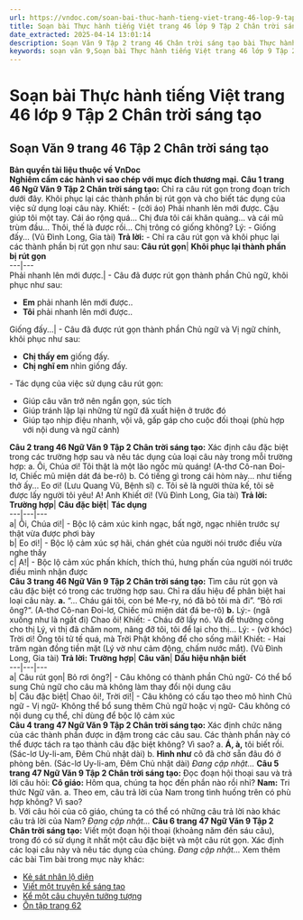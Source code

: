```yaml
---
url: https://vndoc.com/soan-bai-thuc-hanh-tieng-viet-trang-46-lop-9-tap-2-chan-troi-sang-tao-322143
title: Soạn bài Thực hành tiếng Việt trang 46 lớp 9 Tập 2 Chân trời sáng tạo - VnDoc.com
date_extracted: 2025-04-14 13:01:14
description: Soạn Văn 9 Tập 2 trang 46 Chân trời sáng tạo bài Thực hành tiếng Việt gồm phần trả lời chi tiết, đầy đủ, bám sát các câu hỏi, yêu cầu trong SGK (chỉ có trên VnDoc). Mời các bạn tham khảo.
keywords: soạn văn 9,Soạn bài Thực hành tiếng Việt trang 46 lớp 9 Tập 2 Chân trời sáng tạo,Soạn bài Thực hành tiếng Việt lớp 9 trang 46 Tập 2 Chân trời sáng tạo,Soạn văn 9 Tập 2 trang 46 Chân trời sáng tạo,Thực hành tiếng Việt trang 46 lớp 9 Tập 2 Chân trời sáng tạo,Thực hành tiếng Việt lớp 9 trang 46 Tập 2 Chân trời sáng tạo,văn 9,ngữ văn 9,soạn văn 9 Chân trời sáng tạo,soạn văn 9 tập 2,giải văn 9,soạn ngữ văn 9,giải ngữ văn 9,giải sgk ngữ văn 9
---
```


# Soạn bài Thực hành tiếng Việt trang 46 lớp 9 Tập 2 Chân trời sáng tạo
## **Soạn Văn 9 trang 46 Tập 2 Chân trời sáng tạo**
**Bản quyền tài liệu thuộc về VnDoc**  
**Nghiêm cấm các hành vi sao chép với mục đích thương mại.**
**Câu 1 trang 46 Ngữ Văn 9 Tập 2 Chân trời sáng tạo:** Chỉ ra câu rút gọn trong đoạn trích dưới đây. Khôi phục lại các thành phần bị rút gọn và cho biết tác dụng của việc sử dụng loại câu này.
Khiết: - \(cởi áo\) Phải nhanh lên mới được. Cậu giúp tôi một tay. Cái áo rộng quá… Chị đưa tôi cái khăn quàng... và cái mũ trùm đầu... Thôi, thế là được rồi... Chị trông có giống không?
Lý: - Giống đấy...
\(Vũ Đình Long, Gia tài\)
**Trả lời:**
\- Chỉ ra câu rút gọn và khôi phục lại các thành phần bị rút gọn như sau:
**Câu rút gọn**| **Khôi phục lại thành phần bị rút gọn**  
---|---  
Phải nhanh lên mới được.| \- Câu đã được rút gọn thành phần Chủ ngữ, khôi phục như sau:
  * **Em** phải nhanh lên mới được..
  * **Tôi** phải nhanh lên mới được..

Giống đấy...| \- Câu đã được rút gọn thành phần Chủ ngữ và Vị ngữ chính, khôi phục như sau:
  * **Chị thấy em** giống đấy.
  * **Chị nghĩ em** nhìn giống đấy.

\- Tác dụng của việc sử dụng câu rút gọn:
  * Giúp câu văn trở nên ngắn gọn, súc tích
  * Giúp tránh lặp lại những từ ngữ đã xuất hiện ở trước đó
  * Giúp tạo nhịp điệu nhanh, vội vã, gấp gáp cho cuộc đối thoại \(phù hợp với nội dung và ngữ cảnh\)

**Câu 2 trang 46 Ngữ Văn 9 Tập 2 Chân trời sáng tạo:** Xác định câu đặc biệt trong các trường hợp sau và nêu tác dụng của loại câu này trong mỗi trường hợp:
a. Ôi, Chúa ơi\! Tôi thật là một lão ngốc mù quáng\!
\(A-thơ Cô-nan Đoi-lơ, Chiếc mũ miện dát đá be-rô\)
b. Có tiếng gì trong cái hòm này... như tiếng thở ấy... Eo ơi\!
\(Lưu Quang Vũ, Bệnh sĩ\)
c. Tôi sẽ là người thừa kế, tôi sẽ được lấy người tôi yêu\! A\! Anh Khiết ơi\!
\(Vũ Đình Long, Gia tài\)
**Trả lời:**
**Trường hợp**| **Câu đặc biệt**| **Tác dụng**  
---|---|---  
a| Ôi, Chúa ơi\!| \- Bộc lộ cảm xúc kinh ngạc, bất ngờ, ngạc nhiên trước sự thật vừa được phơi bày  
b| Eo ơi\!| \- Bộc lộ cảm xúc sợ hãi, chán ghét của người nói trước điều vừa nghe thấy  
c| A\!| \- Bộc lộ cảm xúc phấn khích, thích thú, hưng phấn của người nói trước điều mình nhận được  
**Câu 3 trang 46 Ngữ Văn 9 Tập 2 Chân trời sáng tạo:** Tìm câu rút gọn và câu đặc biệt có trong các trường hợp sau. Chỉ ra dấu hiệu để phân biệt hai loại câu này.
**a.**
“... Cháu gái tôi, con bé Me-ry, nó đã bỏ tôi mà đi”.
“Bỏ rơi ông?“.
\(A-thơ Cô-nan Đoi-lơ, Chiếc mũ miện dát đá be-rô\)
**b.**
Lý:- \(ngã xuống như là ngất đi\) Chao ôi\!
Khiết: - Cháu đỡ lấy nó. Và để thưởng công cho thị Lý, vì thị đã chăm nom, nâng đỡ tôi, tôi để lại cho thị…
Lý: - \(vờ khóc\) Trời ơi\! Ông tôi tử tế quá, mà Trời Phật không để cho sống mãi\!
Khiết: - Hai trăm ngàn đồng tiền mặt \(Lý vờ như cảm động, chấm nước mắt\).
\(Vũ Đình Long, Gia tài\)
**Trả lời:**
**Trường hợp**| **Câu văn**| **Dấu hiệu nhận biết**  
---|---|---  
a| Câu rút gọn| Bỏ rơi ông?| \- Câu không có thành phần Chủ ngữ\- Có thể bổ sung Chủ ngữ cho câu mà không làm thay đổi nội dung câu  
b| Câu đặc biệt| Chao ôi\!, Trời ơi\!| \- Câu không có cấu tạo theo mô hình Chủ ngữ - Vị ngữ\- Không thể bổ sung thêm Chủ ngữ hoặc vị ngữ\- Câu không có nội dung cụ thể, chỉ dùng để bộc lộ cảm xúc  
**Câu 4 trang 47 Ngữ Văn 9 Tập 2 Chân trời sáng tạo:** Xác định chức năng của các thành phần được in đậm trong các câu sau. Các thành phần này có thể được tách ra tạo thành câu đặc biệt không? Vì sao?
a. **Á, à,** tôi biết rồi.
\(Sác-lơ Uy-li-am, Đêm Chủ nhật dài\)
b. **Hình như** cô đã chờ sẵn đâu đó ở phòng bên.
\(Sác-lơ Uy-li-am, Đêm Chủ nhật dài\)
_Đang cập nhật..._
**Câu 5 trang 47 Ngữ Văn 9 Tập 2 Chân trời sáng tạo:** Đọc đoạn hội thoại sau và trả lời câu hỏi:
**Cô giáo:** Hôm qua, chúng ta học đến phần nào rồi nhỉ?
**Nam:** Tri thức Ngữ văn.
a. Theo em, câu trả lời của Nam trong tình huống trên có phù hợp không? Vì sao?  
b. Với câu hỏi của cô giáo, chúng ta có thể có những câu trả lời nào khác câu trả lời của Nam?
_Đang cập nhật..._
**Câu 6 trang 47 Ngữ Văn 9 Tập 2 Chân trời sáng tạo:** Viết một đoạn hội thoại \(khoảng năm đến sáu câu\), trong đó có sử dụng ít nhất một câu đặc biệt và một câu rút gọn. Xác định các loại câu này và nêu tác dụng của chúng.
_Đang cập nhật..._
Xem thêm các bài Tìm bài trong mục này khác:
  * [Kẻ sát nhân lộ diện](</soan-bai-ke-sat-nhan-lo-dien-lop-9-chan-troi-sang-tao-322146>)
  * [Viết một truyện kể sáng tạo](</soan-bai-viet-mot-truyen-ke-sang-tao-lop-9-chan-troi-sang-tao-322151>)
  * [Kể một câu chuyện tưởng tượng](</soan-bai-ke-mot-cau-chuyen-tuong-tuong-lop-9-tap-2-chan-troi-sang-tao-322154>)
  * [Ôn tập trang 62](</soan-bai-on-tap-trang-62-lop-9-tap-2-chan-troi-sang-tao-322157>)

